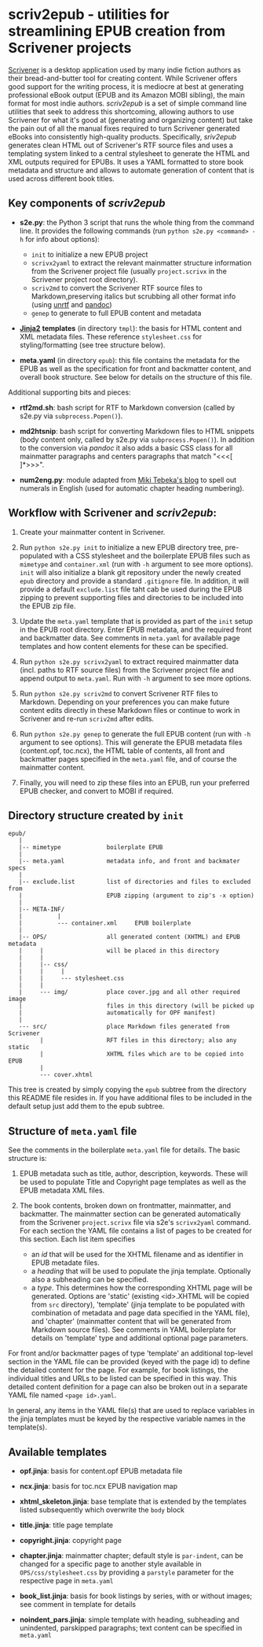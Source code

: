 # scriv2epub - utilities for streamlining EPUB creation from Scrivener projects

[Scrivener](http://www.literatureandlatte.com/scrivener.php) is a desktop application used by many indie fiction authors as their bread-and-butter tool for creating content. While Scrivener offers good support for the writing process, it is mediocre at best at generating professional eBook output (EPUB and its Amazon MOBI sibling), the main format for most indie authors. _scriv2epub_  is a set of simple command line utilities that seek to address this shortcoming, allowing authors to use Scrivener for what it's good at (generating and organizing content) but take the pain out of all the manual fixes required to turn Scrivener generated eBooks into consistently high-quality products. Specifically, _sriv2epub_ generates clean HTML out of Scrivener's RTF source files and uses a templating system linked to a central stylesheet to generate the HTML and XML outputs required for EPUBs. It uses a YAML formatted to store book metadata and structure and allows to automate generation of content that is used across different book titles.


## Key components of _scriv2epub_

* __s2e.py__: the Python 3 script that runs the whole thing from the command line. It provides the following commands (run ``python s2e.py <command> -h`` for info about options):

    - ``init`` to initialize a new EPUB project
    - ``scrivx2yaml`` to extract the relevant mainmatter structure information from the Scrivener project file (usually ``project.scrivx`` in the Scrivener project root directory).
    - ``scriv2md`` to convert the Scrivener RTF source files to Markdown,preserving italics but scrubbing all other format info (using [unrtf](https://www.gnu.org/software/unrtf/unrtf.html) and [pandoc](http://pandoc.org/))
    - ``genep`` to generate to full EPUB content and metadata

* [__Jinja2__](http://jinja.pocoo.org) __templates__ (in directory ``tmpl``): the basis for HTML content and XML metadata files. These reference ``stylesheet.css`` for styling/formatting (see tree structure below).

* __meta.yaml__ (in directory ``epub``): this file contains the metadata for the EPUB as well as the specification for front and backmatter content, and overall book structure. See below for details on the structure of this file.

Additional supporting bits and pieces:

* __rtf2md.sh__: bash script for RTF to Markdown conversion (called by s2e.py via ``subprocess.Popen()``).

* __md2htsnip__: bash script for converting Markdown files to HTML snippets (body content only, called by s2e.py via ``subprocess.Popen()``). In addition to the conversion via _pandoc_ it also adds a basic CSS class for all mainmatter paragraphs and centers paragraphs that match "\<\<\<[ ]\*\>\>\>".

* __num2eng.py__: module adapted from [Miki Tebeka's blog](http://www.blog.pythonlibrary.org/2012/06/02/how-to-convert-decimal-numbers-to-words-with-python/) to spell out numerals in English (used for automatic chapter heading numbering).


## Workflow with Scrivener and _scriv2epub_:

1.  Create your mainmatter content in Scrivener.

2.  Run ``python s2e.py init`` to initialize a new EPUB directory tree, pre-populated with a CSS stylesheet and the boilerplate EPUB files such as ``mimetype`` and ``container.xml`` (run with ``-h`` argument to see more options). ``init`` will also initialize a blank git repository under the newly created ``epub`` directory and provide a standard ``.gitignore`` file. In addition, it will provide a default ``exclude.list`` file taht cab be used during the EPUB zipping to prevent supporting files and directories to be included into the EPUB zip file.

3.  Update the ``meta.yaml`` template that is provided as part of the ``init`` setup in the EPUB root directory. Enter EPUB metadata, and the required front and backmatter data. See comments in ``meta.yaml`` for available page templates and how content elements for these can be specified.

4.  Run ``python s2e.py scrivx2yaml`` to extract required mainmatter data (incl. paths to RTF source files) from the Scrivener project file and append output to ``meta.yaml``. Run with ``-h`` argument to see more options.

5.  Run ``python s2e.py scriv2md`` to convert Scrivener RTF files to Markdown. Depending on your preferences you can make future content edits directly in these Markdown files or continue to work in Scrivener and re-run ``scriv2md`` after edits.

6.  Run ``python s2e.py genep`` to generate the full EPUB content (run with ``-h`` argument to see options). This will generate the EPUB metadata files (content.opf, toc.ncx), the HTML table of contents, all front and backmatter pages specified in the ``meta.yaml`` file, and of course the mainmatter content.

7.  Finally, you will need to zip these files into an EPUB, run your preferred EPUB checker, and convert to MOBI if required.


## Directory structure created by ``init``

    epub/
       |
       |-- mimetype             boilerplate EPUB
       |
       |-- meta.yaml            metadata info, and front and backmater specs
       |
       |-- exclude.list         list of directories and files to excluded from
       |                        EPUB zipping (argument to zip's -x option)
       |
       |-- META-INF/
       |          |
       |          --- container.xml     EPUB boilerplate
       |
       |-- OPS/                 all generated content (XHTML) and EPUB metadata
       |     |                  will be placed in this directory
       |     |
       |     |-- css/
       |     |     |
       |     |     --- stylesheet.css
       |     |
       |     --- img/           place cover.jpg and all other required image
       |                        files in this directory (will be picked up
       |                        automatically for OPF manifest)
       |
       --- src/                 place Markdown files generated from Scrivener
             |                  RFT files in this directory; also any static
             |                  XHTML files which are to be copied into EPUB
             |
             --- cover.xhtml

This tree is created by simply copying the ``epub`` subtree from the directory this README file resides in. If you have additional files to be included in the default setup just add them to the epub subtree.


## Structure of ``meta.yaml`` file

See the comments in the boilerplate ``meta.yaml`` file for details. The basic structure is:

1. EPUB metadata such as title, author, description, keywords. These will be used to populate Title and Copyright page templates as well as the EPUB metadata XML files.

2. The book contents, broken down on frontmatter, mainmatter, and backmatter. The mainmatter section can be generated automatically from the Scrivener ``project.scrivx`` file via s2e's ``scrivx2yaml`` command. For each section the YAML file contains a list of pages to be created for this section. Each list item specifies

    - an *id* that will be used for the XHTML filename and as identifier in EPUB metadate files.
    - a *heading* that will be used to populate the jinja template. Optionally also a subheading can be specified.
    - a *type*. This determines how the corresponding XHTML page will be generated. Options are 'static' (existing \<id\>.XHTML will be copied from ``src`` directory), 'template' (jinja template to be populated with combination of metadata and page data specified in the YAML file), and 'chapter' (mainmatter content that will be generated from Markdown source files). See comments in YAML boilerplate for details on 'template' type and additional optional page parameters.

For front and/or backmatter pages of type 'template' an additional top-level section in the YAML file can be provided (keyed with the page id) to define the detailed content for the page. For example, for book listings, the individual titles and URLs to be listed can be specified in this way. This detailed content definition for a page can also be broken out in a separate YAML file named ``<page id>.yaml``.

In general, any items in the YAML file(s) that are used to replace variables in the jinja templates must be keyed by the respective variable names in the template(s).


## Available templates

* __opf.jinja__: basis for content.opf EPUB metadata file

* __ncx.jinja__: basis for toc.ncx EPUB navigation map

* __xhtml_skeleton.jinja__: base template that is extended by the templates listed subsequently which overwrite the ``body`` block

* __title.jinja__: title page template

* __copyright.jinja__: copyright page

* __chapter.jinja__: mainmatter chapter; default style is ``par-indent``, can be changed for a specific page to another style available in ``OPS/css/stylesheet.css`` by providing a ``parstyle`` parameter for the respective page in ``meta.yaml``

* __book_list.jinja__: basis for book listings by series, with or without images; see comment in template for details

* __noindent_pars.jinja__: simple template with heading, subheading and unindented, parskipped paragraphs; text content can be specified in ``meta.yaml``


